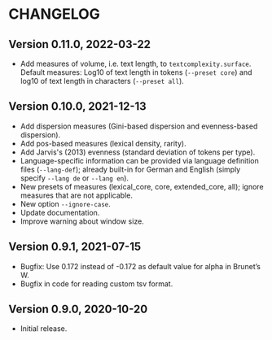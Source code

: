 # CHANGELOG

## Version 0.11.0, 2022-03-22

  - Add measures of volume, i.e. text length, to
    `textcomplexity.surface`. Default measures: Log10 of text length
    in tokens (`--preset core`) and log10 of text length in characters
    (`--preset all`).

## Version 0.10.0, 2021-12-13

  - Add dispersion measures (Gini-based dispersion and evenness-based
    dispersion).
  - Add pos-based measures (lexical density, rarity).
  - Add Jarvis's (2013) evenness (standard deviation of tokens per
    type).
  - Language-specific information can be provided via language
    definition files (`--lang-def`); already built-in for German and
    English (simply specify `--lang de` or `--lang en`).
  - New presets of measures (lexical\_core, core, extended\_core, all);
    ignore measures that are not applicable.
  - New option `--ignore-case`.
  - Update documentation.
  - Improve warning about window size.

## Version 0.9.1, 2021-07-15

  - Bugfix: Use 0.172 instead of -0.172 as default value for alpha in
    Brunet’s W.
  - Bugfix in code for reading custom tsv format.

## Version 0.9.0, 2020-10-20

  - Initial release.
